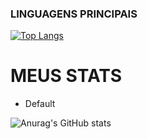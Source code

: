 ### LINGUAGENS PRINCIPAIS

[![Top Langs](https://github-readme-stats.vercel.app/api/top-langs/?username=thegabrielbee\&layout=donut)](https://github.com/anuraghazra/github-readme-stats)


# MEUS STATS

*   Default

![Anurag's GitHub stats](https://github-readme-stats.vercel.app/api?username=thegabrielbee)
